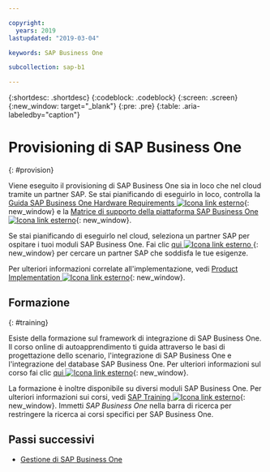 ```yaml
---

copyright:
  years: 2019
lastupdated: "2019-03-04"

keywords: SAP Business One

subcollection: sap-b1

---
```


{:shortdesc: .shortdesc}
{:codeblock: .codeblock}
{:screen: .screen}
{:new_window: target="_blank"}
{:pre: .pre}
{:table: .aria-labeledby="caption"}

# Provisioning di SAP Business One
{: #provision}

Viene eseguito il provisioning di SAP Business One sia in loco che nel cloud tramite un partner SAP. Se stai pianificando di eseguirlo in loco, controlla la [Guida SAP Business One Hardware Requirements ![Icona link esterno](../../icons/launch-glyph.svg "Icona link esterno")](https://sap.silvertouch.com/wp-content/uploads/2018/07/b1-hardware-requirements-guide-new.pdf){: new_window} e la [Matrice di supporto della piattaforma SAP Business One ![Icona link esterno](../../icons/launch-glyph.svg "Icona link esterno")](https://support.sap.com/en/offerings-programs/support-small-medium-enterprises/business-one.html){: new_window}. 

Se stai pianificando di eseguirlo nel cloud, seleziona un partner SAP per ospitare i tuoi moduli SAP Business One. Fai clic [qui ![Icona link esterno](../../icons/launch-glyph.svg "Icona link esterno") ](https://partneredge.sap.com/content/partnerfinder/search.html#/search/results?itemsPerPage=10&partnerproducts=scm_v_ss5_sol1&scm_is_solution_authorized=1&sortBy=shortname&sortOrder=asc){: new_window} per cercare un partner SAP che soddisfa le tue esigenze.

Per ulteriori informazioni correlate all'implementazione, vedi [Product Implementation ![Icona link esterno](../../icons/launch-glyph.svg "Icona link esterno")](https://www.sap.com/products/business-one/implementation.html){: new_window}.

## Formazione
{: #training}

Esiste della formazione sul framework di integrazione di SAP Business One. Il corso online di autoapprendimento ti guida attraverso le basi di progettazione dello scenario, l'integrazione di SAP Business One e l'integrazione del database SAP Business One. Per ulteriori informazioni sul corso fai clic [qui ![Icona link esterno](../../icons/launch-glyph.svg "Icona link esterno")](https://open.sap.com/courses/ifb1){: new_window}.

La formazione è inoltre disponibile su diversi moduli SAP Business One. Per ulteriori informazioni sui corsi, vedi [SAP Training ![Icona link esterno](../../icons/launch-glyph.svg "Icona link esterno")](https://training.sap.com/search?filters%5Btraining_path%5D%5BTraining+Path%5D=on&q=){: new_window}. Immetti *SAP Business One* nella barra di ricerca per restringere la ricerca ai corsi specifici per SAP Business One.

## Passi successivi 

* [Gestione di SAP Business One](/docs/infrastructure/sap-b1?topic=sap-b1-manage#manage)
